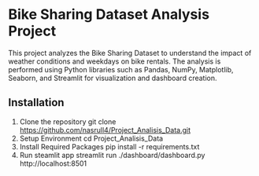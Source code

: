 # Bike Sharing Dataset Analysis Project
This project analyzes the Bike Sharing Dataset to understand the impact of weather conditions and weekdays on bike rentals. The analysis is performed using Python libraries such as Pandas, NumPy, Matplotlib, Seaborn, and Streamlit for visualization and dashboard creation.

## Installation
1. Clone the repository
   git clone https://github.com/nasrull4/Project_Analisis_Data.git
2. Setup Environment
   cd Project_Analisis_Data
3. Install Required Packages
   pip install -r requirements.txt
4. Run steamlit app
   streamlit run ./dashboard/dashboard.py
   http://localhost:8501
